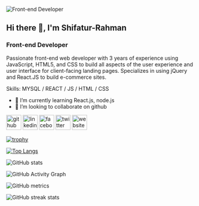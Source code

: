 ![Front-end Developer](https://scontent.fdac7-1.fna.fbcdn.net/v/t39.30808-6/271140327_311579504220466_2502411724754321802_n.jpg?_nc_cat=109&ccb=1-6&_nc_sid=e3f864&_nc_ohc=sF0vERJDQrIAX9mkO9o&tn=yIRF6Mw6WGIhEqd3&_nc_ht=scontent.fdac7-1.fna&oh=00_AT_IRn3UiQGmVUPYRQZ-X-C1W__uO6VkTIi9DBghr67nJA&oe=6282C4A3)

## Hi there 👋, I'm Shifatur-Rahman
### Front-end Developer


Passionate front-end web developer with 3 years of experience using JavaScript, HTML5, and CSS to build all aspects of the user experience and user interface for client-facing landing pages. Specializes in using jQuery and React.JS to build e-commerce sites.

Skills: MYSQL / REACT / JS / HTML / CSS

- 🌱 I’m currently learning React.js, node.js 
- 👯 I’m looking to collaborate on github 


[<img src='https://cdn.jsdelivr.net/npm/simple-icons@3.0.1/icons/github.svg' alt='github' height='40'>](https://github.com/Shifatur-Rahman)  [<img src='https://cdn.jsdelivr.net/npm/simple-icons@3.0.1/icons/linkedin.svg' alt='linkedin' height='40'>](https://www.linkedin.com/in/shifatur-rahman-novel/)  [<img src='https://cdn.jsdelivr.net/npm/simple-icons@3.0.1/icons/facebook.svg' alt='facebook' height='40'>](https://www.facebook.com/shifatur.rahman.novel)  [<img src='https://cdn.jsdelivr.net/npm/simple-icons@3.0.1/icons/twitter.svg' alt='twitter' height='40'>](https://twitter.com/SifaturNovel)  [<img src='https://cdn.jsdelivr.net/npm/simple-icons@3.0.1/icons/icloud.svg' alt='website' height='40'>](https://shifaturportfolio.netlify.app/)  

[![trophy](https://github-profile-trophy.vercel.app/?username=Shifatur-Rahman)](https://github.com/ryo-ma/github-profile-trophy)

[![Top Langs](https://github-readme-stats.vercel.app/api/top-langs/?username=Shifatur-Rahman)](https://github.com/anuraghazra/github-readme-stats)

![GitHub stats](https://github-readme-stats.vercel.app/api?username=Shifatur-Rahman&show_icons=true)  

![GitHub Activity Graph](https://activity-graph.herokuapp.com/graph?username=Shifatur-Rahman)  

![GitHub metrics](https://metrics.lecoq.io/Shifatur-Rahman)  

![GitHub streak stats](https://github-readme-streak-stats.herokuapp.com/?user=Shifatur-Rahman)  

